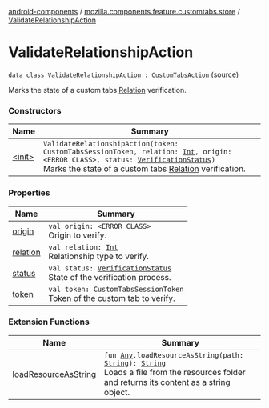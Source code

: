 [android-components](../../index.md) / [mozilla.components.feature.customtabs.store](../index.md) / [ValidateRelationshipAction](./index.md)

# ValidateRelationshipAction

`data class ValidateRelationshipAction : `[`CustomTabsAction`](../-custom-tabs-action/index.md) [(source)](https://github.com/mozilla-mobile/android-components/blob/master/components/feature/customtabs/src/main/java/mozilla/components/feature/customtabs/store/CustomTabsAction.kt#L35)

Marks the state of a custom tabs [Relation](#) verification.

### Constructors

| Name | Summary |
|---|---|
| [&lt;init&gt;](-init-.md) | `ValidateRelationshipAction(token: CustomTabsSessionToken, relation: `[`Int`](https://kotlinlang.org/api/latest/jvm/stdlib/kotlin/-int/index.html)`, origin: <ERROR CLASS>, status: `[`VerificationStatus`](../-verification-status/index.md)`)`<br>Marks the state of a custom tabs [Relation](#) verification. |

### Properties

| Name | Summary |
|---|---|
| [origin](origin.md) | `val origin: <ERROR CLASS>`<br>Origin to verify. |
| [relation](relation.md) | `val relation: `[`Int`](https://kotlinlang.org/api/latest/jvm/stdlib/kotlin/-int/index.html)<br>Relationship type to verify. |
| [status](status.md) | `val status: `[`VerificationStatus`](../-verification-status/index.md)<br>State of the verification process. |
| [token](token.md) | `val token: CustomTabsSessionToken`<br>Token of the custom tab to verify. |

### Extension Functions

| Name | Summary |
|---|---|
| [loadResourceAsString](../../mozilla.components.support.test.file/kotlin.-any/load-resource-as-string.md) | `fun `[`Any`](https://kotlinlang.org/api/latest/jvm/stdlib/kotlin/-any/index.html)`.loadResourceAsString(path: `[`String`](https://kotlinlang.org/api/latest/jvm/stdlib/kotlin/-string/index.html)`): `[`String`](https://kotlinlang.org/api/latest/jvm/stdlib/kotlin/-string/index.html)<br>Loads a file from the resources folder and returns its content as a string object. |
